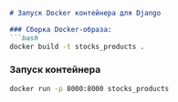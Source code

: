 ```markdown
# Запуск Docker контейнера для Django

### Сборка Docker-образа:
```bash
docker build -t stocks_products .
```

### Запуск контейнера
```bash
docker run -p 8000:8000 stocks_products
```